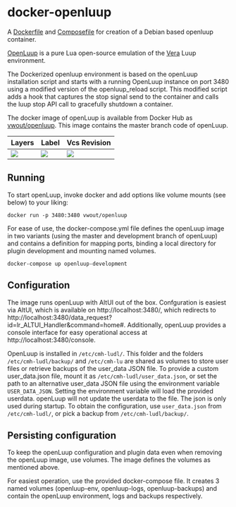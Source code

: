 # docker-openluup

A [Dockerfile](blob/master/openluup/Dockerfile) and [Composefile](blob/master/docker-compose.yml) for creation of a Debian based openluup container.

[OpenLuup](https://github.com/akbooer/openLuup) is a pure Lua open-source emulation of the [Vera](http://getvera.com/) Luup environment.

The Dockerized openluup environment is based on the openLuup installation script and starts with a running OpenLuup instance on port 3480 using a modified version of the openluup_reload script. This modified script adds a hook that captures the stop signal send to the container and calls the luup stop API call to gracefully shutdown a container.

The docker image of openLuup is available from Docker Hub as [vwout/openluup](https://hub.docker.com/r/vwout/openluup/). This image contains the master branch code of openLuup.

| Layers | Label | Vcs Revision |
|--------|-------|--------------|
| [![](https://images.microbadger.com/badges/image/vwout/openluup.svg)](https://microbadger.com/images/vwout/openluup "Docker image layers provided by microbadger.com") | [![](https://images.microbadger.com/badges/version/vwout/openluup.svg)](https://microbadger.com/images/vwout/openluup "Docker image version provided by microbadger.com") | [![](https://images.microbadger.com/badges/commit/vwout/openluup.svg)](https://microbadger.com/images/vwout/openluup "Docker image git commit provided by microbadger.com") |

## Running
To start openLuup, invoke docker and add options like volume mounts (see below) to your liking:

    docker run -p 3480:3480 vwout/openluup

For ease of use, the docker-compose.yml file defines the openLuup image in two variants (using the master and development branch of openLuup) and contains a definition for mapping ports, binding a local directory for plugin development and mounting named volumes.

    docker-compose up openluup-development

## Configuration
The image runs openLuup with AltUI out of the box. Confguration is easiest via AltUI, which is available on http://localhost:3480/, which redirects to http://localhost:3480/data_request?id=lr_ALTUI_Handler&command=home#.
Additionally, openLuup provides a console interface for easy operational access at http://localhost:3480/console.

OpenLuup is installed in ```/etc/cmh-ludl/```. This folder and the folders ```/etc/cmh-ludl/backup/``` and ```/etc/cmh-lu``` are shared as volumes to store user files or retrieve backups of the user_data JSON file.
To provide a custom user_data.json file, mount it as ```/etc/cmh-ludl/user_data.json```, or set the path to an alternative user_data JSON file using the environment variable ```USER_DATA_JSON```. Setting the environment variable will load the provided userdata. openLuup will not update the userdata to the file. The json is only used during startup.
To obtain the configuration, use ```user_data.json``` from ```/etc/cmh-ludl/```, or pick a backup from ```/etc/cmh-ludl/backup/```.

## Persisting configuration
To keep the openLuup configuration and plugin data even when removing the openLuup image, use volumes. The image defines the volumes as mentioned above.

For easiest operation, use the provided docker-compose file. It creates 3 named volumes (openluup-env, openluup-logs, openluup-backups) and contain the openLuup environment, logs and backups respectively.
